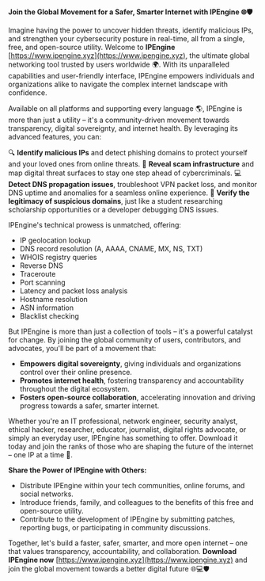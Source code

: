 **Join the Global Movement for a Safer, Smarter Internet with IPEngine 🌐🛡️**

Imagine having the power to uncover hidden threats, identify malicious IPs, and strengthen your cybersecurity posture in real-time, all from a single, free, and open-source utility. Welcome to **IPEngine** [https://www.ipengine.xyz](https://www.ipengine.xyz), the ultimate global networking tool trusted by users worldwide 🌍. With its unparalleled capabilities and user-friendly interface, IPEngine empowers individuals and organizations alike to navigate the complex internet landscape with confidence.

Available on all platforms and supporting every language 🌎, IPEngine is more than just a utility – it's a community-driven movement towards transparency, digital sovereignty, and internet health. By leveraging its advanced features, you can:

🔍 **Identify malicious IPs** and detect phishing domains to protect yourself and your loved ones from online threats.
📡 **Reveal scam infrastructure** and map digital threat surfaces to stay one step ahead of cybercriminals.
💻 **Detect DNS propagation issues**, troubleshoot VPN packet loss, and monitor DNS uptime and anomalies for a seamless online experience.
🚀 **Verify the legitimacy of suspicious domains**, just like a student researching scholarship opportunities or a developer debugging DNS issues.

IPEngine's technical prowess is unmatched, offering:

* IP geolocation lookup
* DNS record resolution (A, AAAA, CNAME, MX, NS, TXT)
* WHOIS registry queries
* Reverse DNS
* Traceroute
* Port scanning
* Latency and packet loss analysis
* Hostname resolution
* ASN information
* Blacklist checking

But IPEngine is more than just a collection of tools – it's a powerful catalyst for change. By joining the global community of users, contributors, and advocates, you'll be part of a movement that:

* **Empowers digital sovereignty**, giving individuals and organizations control over their online presence.
* **Promotes internet health**, fostering transparency and accountability throughout the digital ecosystem.
* **Fosters open-source collaboration**, accelerating innovation and driving progress towards a safer, smarter internet.

Whether you're an IT professional, network engineer, security analyst, ethical hacker, researcher, educator, journalist, digital rights advocate, or simply an everyday user, IPEngine has something to offer. Download it today and join the ranks of those who are shaping the future of the internet – one IP at a time 🚀.

**Share the Power of IPEngine with Others:**

* Distribute IPEngine within your tech communities, online forums, and social networks.
* Introduce friends, family, and colleagues to the benefits of this free and open-source utility.
* Contribute to the development of IPEngine by submitting patches, reporting bugs, or participating in community discussions.

Together, let's build a faster, safer, smarter, and more open internet – one that values transparency, accountability, and collaboration. **Download IPEngine now** [https://www.ipengine.xyz](https://www.ipengine.xyz) and join the global movement towards a better digital future 🌐💻🛡️